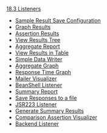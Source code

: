 [18.3 Listeners](https://jmeter.apache.org/usermanual/component_reference.html#listeners)

-   [Sample Result Save Configuration](https://jmeter.apache.org/usermanual/component_reference.html#Sample_Result_Save_Configuration)
-   [Graph Results](https://jmeter.apache.org/usermanual/component_reference.html#Graph_Results)
-   [Assertion Results](https://jmeter.apache.org/usermanual/component_reference.html#Assertion_Results)
-   [View Results Tree](https://jmeter.apache.org/usermanual/component_reference.html#View_Results_Tree)
-   [Aggregate Report](https://jmeter.apache.org/usermanual/component_reference.html#Aggregate_Report)
-   [View Results in Table](https://jmeter.apache.org/usermanual/component_reference.html#View_Results_in_Table)
-   [Simple Data Writer](https://jmeter.apache.org/usermanual/component_reference.html#Simple_Data_Writer)
-   [Aggregate Graph](https://jmeter.apache.org/usermanual/component_reference.html#Aggregate_Graph)
-   [Response Time Graph](https://jmeter.apache.org/usermanual/component_reference.html#Response_Time_Graph)
-   [Mailer Visualizer](https://jmeter.apache.org/usermanual/component_reference.html#Mailer_Visualizer)
-   [BeanShell Listener](https://jmeter.apache.org/usermanual/component_reference.html#BeanShell_Listener)
-   [Summary Report](https://jmeter.apache.org/usermanual/component_reference.html#Summary_Report)
-   [Save Responses to a file](https://jmeter.apache.org/usermanual/component_reference.html#Save_Responses_to_a_file)
-   [JSR223 Listener](https://jmeter.apache.org/usermanual/component_reference.html#JSR223_Listener)
-   [Generate Summary Results](https://jmeter.apache.org/usermanual/component_reference.html#Generate_Summary_Results)
-   [Comparison Assertion Visualizer](https://jmeter.apache.org/usermanual/component_reference.html#Comparison_Assertion_Visualizer)
-   [Backend Listener](https://jmeter.apache.org/usermanual/component_reference.html#Backend_Listener)
<!--stackedit_data:
eyJoaXN0b3J5IjpbNTY2ODM3MjkyXX0=
-->